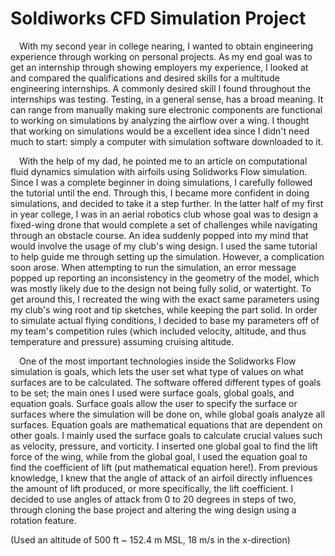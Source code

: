 # Soldiworks CFD Simulation Project

&emsp;With my second year in college nearing, I wanted to obtain engineering experience through working on personal projects. As my end goal was to get an internship through showing employers my experience, I looked at and compared the qualifications and desired skills for a multitude engineering internships. A commonly desired skill I found throughout the internships was testing. Testing, in a general sense, has a broad meaning. It can range from manually making sure electronic components are functional to working on simulations by analyzing the airflow over a wing. I thought that working on simulations would be a excellent idea since I didn't need much to start: simply a computer with simulation software downloaded to it. 

&emsp;With the help of my dad, he pointed me to an article on computational fluid dynamics simulation with airfoils using Solidworks Flow simulation. Since I was a complete beginner in doing simulations, I carefully followed the tutorial until the end. Through this, I became more confident in doing simulations, and decided to take it a step further. In the latter half of my first in year college, I was in an aerial robotics club whose goal was to design a fixed-wing drone that would complete a set of challenges while navigating through an obstacle course. An idea suddenly popped into my mind that would involve the usage of my club's wing design. I used the same tutorial to help guide me through setting up the simulation. However, a complication soon arose. When attempting to run the simulation, an error message popped up reporting an inconsistency in the geometry of the model, which was mostly likely due to the design not being fully solid, or watertight. To get around this, I recreated the wing with the exact same parameters using my club's wing root and tip sketches, while keeping the part solid. In order to simulate actual flying conditions, I decided to base my parameters off of my team's competition rules (which included velocity, altitude, and thus temperature and pressure) assuming cruising altitude. 

&emsp;One of the most important technologies inside the Solidworks Flow simulation is goals, which lets the user set what type of values on what surfaces are to be calculated. The software offered different types of goals to be set; the main ones I used were surface goals, global goals, and equation goals. Surface goals allow the user to specify the surface or surfaces where the simulation will be done on, while global goals analyze all surfaces. Equation goals are mathematical equations that are dependent on other goals. I mainly used the surface goals to calculate crucial values such as velocity, pressure, and vorticity. I inserted one global goal to find the lift force of the wing, while from the global goal, I used the equation goal to find the coefficient of lift (put mathematical equation here!). From previous knowledge, I knew that the angle of attack of an airfoil directly influences the amount of lift produced, or more specifically, the lift coefficient. I decided to use angles of attack from 0 to 20 degrees in steps of two, through cloning the base project and altering the wing design using a rotation feature. 

(Used an altitude of 500 ft ~ 152.4 m MSL, 18 m/s in the x-direction)
